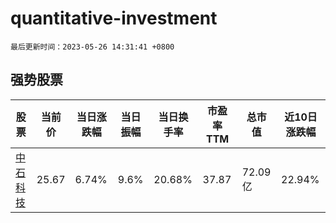 # quantitative-investment

`最后更新时间：2023-05-26 14:31:41 +0800`

## 强势股票

|股票|当前价|当日涨跌幅|当日振幅|当日换手率|市盈率TTM|总市值|近10日涨跌幅|
|----|----|----|----|----|----|----|----|
|[中石科技](https://xueqiu.com/S/SZ300684)|25.67|6.74%|9.6%|20.68%|37.87|72.09亿|22.94%|
